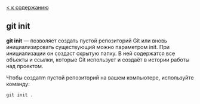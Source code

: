 [< к содержанию](./readme.md)

## git init 

**git init** — позволяет создать пустой репозиторий Git или вновь инициализировать существующий можно параметром init. При инициализации он создаст скрытую папку. В ней содержатся все объекты и ссылки, которые Git использует и создаёт в истории работы над проектом.

Чтобы создатm пустой репозиторий на вашем компьютере, используйте команду:

```bash-
git init .
```
